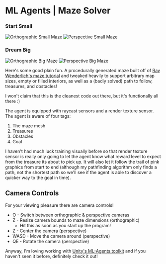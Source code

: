 # ML Agents | Maze Solver

### Start Small
![Orthographic Small Maze](https://github.com/afewvowels/unity_00_10_mlagents_maze_solver/blob/master/images/small_ortho.png)
![Perspective Small Maze](https://github.com/afewvowels/unity_00_10_mlagents_maze_solver/blob/master/images/small_perspective.png)

### Dream Big
![Orthographic Big Maze](https://github.com/afewvowels/unity_00_10_mlagents_maze_solver/blob/master/images/large_ortho.png)
![Perspective Big Maze](https://github.com/afewvowels/unity_00_10_mlagents_maze_solver/blob/master/images/large_perspective.png)

Here's some good plain fun. A procedurally generated maze built off of [Ray Wenderlich's maze tutorial](https://www.raywenderlich.com/82-procedural-generation-of-mazes-with-unity) and tweaked heavily to support arbitrary map sizes, empty or filled interiors, as well as a (badly solved) path to follow, treasures, and obstacles!

I won't claim that this is the cleanest code out there, but it's functionally all there :)

The agent is equipped with raycast sensors and a render texture sensor. The agent is aware of four tags:
1. The maze mesh
2. Treasures
3. Obstacles
4. Goal

I haven't had much luck training visually before so that render texture sensor is really only going to let the agent know what reward level to expect from the treasure its about to pick up. It will also let it follow the trail of pink graphics from start to end (although my pathfinding algorithm only finds a path, not the shortest path so we'll see if the agent is able to discover a quicker way to the goal in time).

## Camera Controls
For your viewing pleasure there are camera controls!
* O - Switch between orthographic & perspective cameras
* Z - Resize camera bounds to maze dimensions (orthographic)
  * Hit this as soon as you start up the program!
* Z - Center the camera (perspective)
* WASD - Move the camera around (perspective)
* QE - Rotate the camera (perspective)

Anyway, I'm loving working with [Unity's ML-Agents toolkit](https://github.com/Unity-Technologies/ml-agents) and if you haven't seen it before, definitely check it out!
